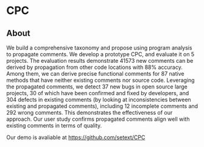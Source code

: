 # CPC

## About

We build a comprehensive taxonomy and propose using program analysis to propagate comments. We develop a prototype CPC, and evaluate it on 5 projects. The evaluation results demonstrate 41573 new comments can be derived by propagation from other code locations with 88% accuracy. Among them, we can derive precise functional comments for 87 native methods that have neither existing comments nor source code. Leveraging the propagated comments, we detect 37 new bugs in open source large projects, 30 of which have been confirmed and fixed by developers, and 304 defects in existing comments (by looking at inconsistencies between existing and propagated comments), including 12 incomplete comments and 292 wrong comments. This demonstrates the effectiveness of our approach. Our user study confirms propagated comments align well with existing comments in terms of quality.

Our demo is avaliable at https://github.com/setext/CPC

